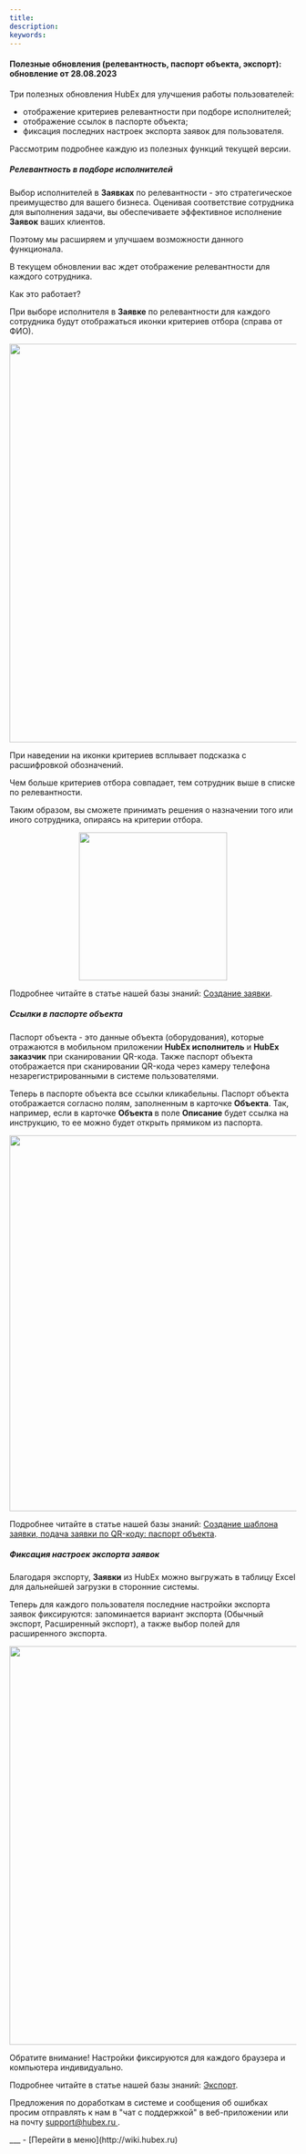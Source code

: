 ```yaml
---
title: 
description: 
keywords: 
---
```


#### Полезные обновления (релевантность, паспорт объекта, экспорт): обновление от 28.08.2023
<html>
<meta charset="utf-8">

</html>
<body>
<p>Три полезных обновления HubEx для улучшения работы пользователей:</p>
<ul>
<li>отображение критериев релевантности при подборе исполнителей;</li>
<li>отображение ссылок в паспорте объекта;</li>
<li>фиксация последних настроек экспорта заявок для пользователя.</li>
</ul>
<p>Рассмотрим подробнее каждую из полезных функций текущей версии.</p>

<h5>Релевантность в подборе исполнителей</h5>
<p>Выбор исполнителей в <strong>Заявках</strong> по релевантности - это стратегическое преимущество для вашего бизнеса. Оценивая соответствие сотрудника для выполнения задачи, вы обеспечиваете эффективное исполнение <strong>Заявок</strong> ваших клиентов.</p>
<p>Поэтому мы расширяем и улучшаем возможности данного функционала.</p>
<p>В текущем обновлении вас ждет отображение релевантности для каждого сотрудника.</p>
<p>Как это работает?</p>
<p>При выборе исполнителя в <strong>Заявке</strong> по релевантности для каждого сотрудника будут отображаться иконки критериев отбора (справа от ФИО).</p>
<div><img style="margin: 0 auto; display: block; max-width: 100%;" src="https://i.postimg.cc/gjHB3dQs/image.png" width="700" height="auto" /></div>
<p>При наведении на иконки критериев всплывает подсказка с расшифровкой обозначений.</p>
<p>Чем больше критериев отбора совпадает, тем сотрудник выше в списке по релевантности.</p>
<p>Таким образом, вы сможете принимать решения о назначении того или иного сотрудника, опираясь на критерии отбора. </p>
<div><img style="margin: 0 auto; display: block; max-width: 100%;" src="https://i.postimg.cc/PNsjx6Wn/Frame-4973.png" width="auto" height="260" /></div>

<p>Подробнее читайте в статье нашей базы знаний: <a href="https://wiki.hubex.ru/docs/FAQ/RU/user/CreatingTicket.html" target="_blank">Создание заявки</a>.</p>

<h5>Ссылки в паспорте объекта</h5>
<p>Паспорт объекта - это данные объекта (оборудования), которые отражаются в мобильном приложении <strong>HubEx исполнитель</strong> и <strong>HubEx заказчик</strong> при сканировании QR-кода. Также паспорт объекта отображается при сканировании QR-кода через камеру телефона незарегистрированными в системе пользователями.</p>
<p>Теперь в паспорте объекта все ссылки кликабельны. Паспорт объекта отображается согласно полям, заполненным в карточке <strong>Объекта</strong>. Так, например, если в карточке <strong>Объекта </strong>в поле <strong>Описание</strong> будет ссылка на инструкцию, то ее можно будет открыть прямиком из паспорта.</p>
<div><img style="margin: 0 auto; display: block; max-width: 100%;" src="https://i.postimg.cc/SKfXKnJT/Screenshot-24.png" width="auto" height="660" /></div>
<p>Подробнее читайте в статье нашей базы знаний: <a href="https://wiki.hubex.ru/docs/FAQ/RU/user/CreatingTaskTemplates.html#passportl" target="_blank">Создание шаблона заявки, подача заявки по QR-коду: паспорт объекта</a>.</p>

<h5>Фиксация настроек экспорта заявок</h5>
<p>Благодаря экспорту, <strong>Заявки</strong> из HubEx можно выгружать в таблицу Excel для дальнейшей загрузки в сторонние системы.</p>
<p>Теперь для каждого пользователя последние настройки экспорта заявок фиксируются: запоминается вариант экспорта (Обычный экспорт, Расширенный экспорт), а также выбор полей для расширенного экспорта.</p>
<div><img style="margin: 0 auto; display: block; max-width: 100%;" src="https://i.postimg.cc/L4PW8Wfb/Screenshot-25.png" width="700" height="auto" /></div>
<p>Обратите внимание! Настройки фиксируются для каждого браузера и компьютера индивидуально.</p>
<p>Подробнее читайте в статье нашей базы знаний: <a href="https://wiki.hubex.ru/docs/FAQ/RU/user/Export.htmll" target="_blank">Экспорт</a>.</p>

<p>Предложения по доработкам в системе и сообщения об ошибках просим отправлять к нам в "чат с поддержкой" в веб-приложении или на почту <a href="mailto:support@hubex.ru" target="_blank" rel="noopener"> support@hubex.ru </a>.</p>

</body>
___
- [Перейти в меню](http://wiki.hubex.ru)
